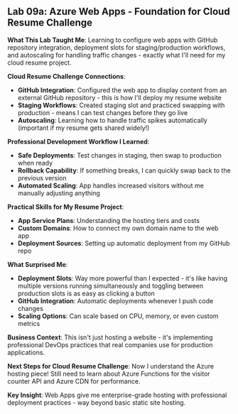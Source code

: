 ## Lab 09a: Azure Web Apps - Foundation for Cloud Resume Challenge

**What This Lab Taught Me**:
Learning to configure web apps with GitHub repository integration, deployment slots for staging/production workflows, and autoscaling for handling traffic changes - exactly what I'll need for my cloud resume project.

**Cloud Resume Challenge Connections**:
- **GitHub Integration**: Configured the web app to display content from an external GitHub repository - this is how I'll deploy my resume website
- **Staging Workflows**: Created staging slot and practiced swapping with production - means I can test changes before they go live
- **Autoscaling**: Learning how to handle traffic spikes automatically (important if my resume gets shared widely!)

**Professional Development Workflow I Learned**:
- **Safe Deployments**: Test changes in staging, then swap to production when ready
- **Rollback Capability**: If something breaks, I can quickly swap back to the previous version
- **Automated Scaling**: App handles increased visitors without me manually adjusting anything

**Practical Skills for My Resume Project**:
- **App Service Plans**: Understanding the hosting tiers and costs
- **Custom Domains**: How to connect my own domain name to the web app
- **Deployment Sources**: Setting up automatic deployment from my GitHub repo

**What Surprised Me**:
- **Deployment Slots**: Way more powerful than I expected - it's like having multiple versions running simultaneously and toggling between production slots is as easy as clicking a button
- **GitHub Integration**: Automatic deployments whenever I push code changes
- **Scaling Options**: Can scale based on CPU, memory, or even custom metrics

**Business Context**:
This isn't just hosting a website - it's implementing professional DevOps practices that real companies use for production applications.

**Next Steps for Cloud Resume Challenge**:
Now I understand the Azure hosting piece! Still need to learn about Azure Functions for the visitor counter API and Azure CDN for performance.

**Key Insight**: 
Web Apps give me enterprise-grade hosting with professional deployment practices - way beyond basic static site hosting.
